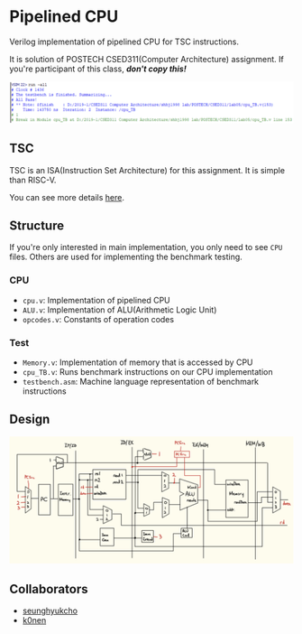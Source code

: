# Pipelined CPU
Verilog implementation of pipelined CPU for TSC instructions.

It is solution of POSTECH CSED311(Computer Architecture) assignment. If you're participant of this class, ***don't copy this!***

<p align="center">
  <img src="media/pass.png"/>
</p>


## TSC
TSC is an ISA(Instruction Set Architecture) for this assignment.
It is simple than RISC-V.

You can see more details [here](media/manual.pdf).

## Structure
If you're only interested in main implementation, you only need to see `CPU` files.
Others are used for implementing the benchmark testing.

### CPU
- `cpu.v`: Implementation of pipelined CPU
- `ALU.v`: Implementation of ALU(Arithmetic Logic Unit)
- `opcodes.v`: Constants of operation codes

### Test
- `Memory.v`: Implementation of memory that is accessed by CPU
- `cpu_TB.v`: Runs benchmark instructions on our CPU implementation
- `testbench.asm`: Machine language representation of benchmark instructions

## Design
<p align="center">
  <img src="media/design.png"/>
</p>


## Collaborators
- [seunghyukcho](https://github.com/seunghyukcho)
- [k0nen](https://github.com/k0nen)
